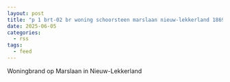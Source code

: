```yaml
---
layout: post
title: "p 1 brt-02 br woning schoorsteen marslaan nieuw-lekkerland 186951 186831"
date: 2025-06-05
categories: 
  - rss
tags: 
  - feed
---
```


Woningbrand op Marslaan in Nieuw-Lekkerland
